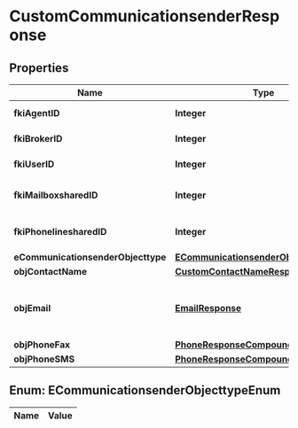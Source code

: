 

# CustomCommunicationsenderResponse

## Properties

Name | Type | Description | Notes
------------ | ------------- | ------------- | -------------
**fkiAgentID** | **Integer** | The unique ID of the Agent. |  [optional]
**fkiBrokerID** | **Integer** | The unique ID of the Broker. |  [optional]
**fkiUserID** | **Integer** | The unique ID of the User |  [optional]
**fkiMailboxsharedID** | **Integer** | The unique ID of the Mailboxshared |  [optional]
**fkiPhonelinesharedID** | **Integer** | The unique ID of the Phonelineshared |  [optional]
**eCommunicationsenderObjecttype** | [**ECommunicationsenderObjecttypeEnum**](#ECommunicationsenderObjecttypeEnum) |  | 
**objContactName** | [**CustomContactNameResponse**](CustomContactNameResponse.md) |  | 
**objEmail** | [**EmailResponse**](EmailResponse.md) | An Email Object and children to create a complete structure |  [optional]
**objPhoneFax** | [**PhoneResponseCompound**](PhoneResponseCompound.md) |  |  [optional]
**objPhoneSMS** | [**PhoneResponseCompound**](PhoneResponseCompound.md) |  |  [optional]


## Enum: ECommunicationsenderObjecttypeEnum

Name | Value
---- | -----




